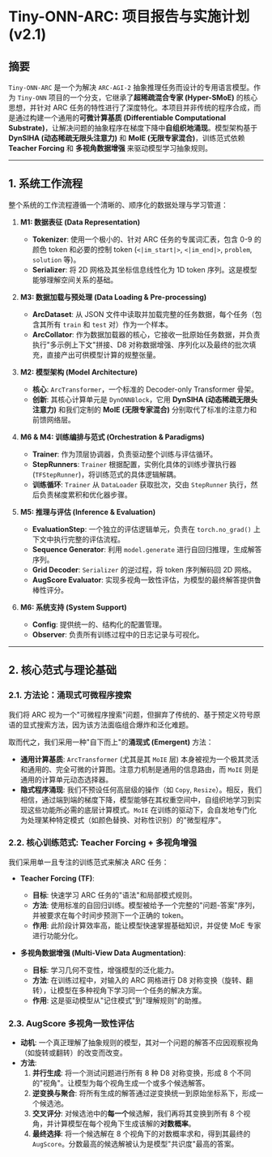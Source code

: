 # Tiny-ONN-ARC: 项目报告与实施计划 (v2.1)

## 摘要

`Tiny-ONN-ARC` 是一个为解决 `ARC-AGI-2` 抽象推理任务而设计的专用语言模型。作为 `Tiny-ONN` 项目的一个分支，它继承了**超稀疏混合专家 (Hyper-SMoE)** 的核心思想，并针对 ARC 任务的特性进行了深度特化。本项目并非传统的程序合成，而是通过构建一个通用的**可微计算基质 (Differentiable Computational Substrate)**，让解决问题的抽象程序在梯度下降中**自组织地涌现**。模型架构基于 **DynSIHA (动态稀疏无限头注意力)** 和 **MoIE (无限专家混合)**，训练范式依赖 **Teacher Forcing** 和 **多视角数据增强** 来驱动模型学习抽象规则。

---

## 1. 系统工作流程

整个系统的工作流程遵循一个清晰的、顺序化的数据处理与学习管道：

1. **M1: 数据表征 (Data Representation)**
    - **Tokenizer**: 使用一个极小的、针对 ARC 任务的专属词汇表，包含 0-9 的颜色 token 和必要的控制 token (`<|im_start|>`, `<|im_end|>`, `problem`, `solution` 等)。
    - **Serializer**: 将 2D 网格及其坐标信息线性化为 1D token 序列。这是模型能够理解空间关系的基础。

2. **M3: 数据加载与预处理 (Data Loading & Pre-processing)**
    - **ArcDataset**: 从 JSON 文件中读取并加载完整的任务数据，每个任务（包含其所有 `train` 和 `test` 对）作为一个样本。
    - **ArcCollator**: 作为数据加载器的核心，它接收一批原始任务数据，并负责执行"多示例上下文"拼接、D8 对称数据增强、序列化以及最终的批次填充，直接产出可供模型计算的规整张量。

3. **M2: 模型架构 (Model Architecture)**
    - **核心**: `ArcTransformer`，一个标准的 Decoder-only Transformer 骨架。
    - **创新**: 其核心计算单元是 `DynONNBlock`，它用 **DynSIHA (动态稀疏无限头注意力)** 和我们定制的 **MoIE (无限专家混合)** 分别取代了标准的注意力和前馈网络层。

4. **M6 & M4: 训练编排与范式 (Orchestration & Paradigms)**
    - **Trainer**: 作为顶层协调器，负责驱动整个训练与评估循环。
    - **StepRunners**: `Trainer` 根据配置，实例化具体的训练步骤执行器 (`TFStepRunner`)，将训练范式的具体逻辑解耦。
    - **训练循环**: `Trainer` 从 `DataLoader` 获取批次，交由 `StepRunner` 执行，然后负责梯度累积和优化器步骤。

5. **M5: 推理与评估 (Inference & Evaluation)**
    - **EvaluationStep**: 一个独立的评估逻辑单元，负责在 `torch.no_grad()` 上下文中执行完整的评估流程。
    - **Sequence Generator**: 利用 `model.generate` 进行自回归推理，生成解答序列。
    - **Grid Decoder**: `Serializer` 的逆过程，将 token 序列解码回 2D 网格。
    - **AugScore Evaluator**: 实现多视角一致性评估，为模型的最终解答提供鲁棒性评分。

6. **M6: 系统支持 (System Support)**
    - **Config**: 提供统一的、结构化的配置管理。
    - **Observer**: 负责所有训练过程中的日志记录与可视化。

---

## 2. 核心范式与理论基础

### 2.1. 方法论：涌现式可微程序搜索

我们将 ARC 视为一个"可微程序搜索"问题，但摒弃了传统的、基于预定义符号原语的显式搜索方法，因为该方法面临组合爆炸和泛化难题。

取而代之，我们采用一种"自下而上"的**涌现式 (Emergent)** 方法：

- **通用计算基质**: `ArcTransformer` (尤其是其 `MoIE` 层) 本身被视为一个极其灵活和通用的、完全可微的计算图。注意力机制是通用的信息路由，而 `MoIE` 则是通用的计算单元动态选择器。
- **隐式程序涌现**: 我们不预设任何高层级的操作（如 `Copy`, `Resize`）。相反，我们相信，通过端到端的梯度下降，模型能够在其权重空间中，自组织地学习到实现这些功能所必需的底层计算模式。`MoIE` 在训练的驱动下，会自发地专门化为处理某种特定模式（如颜色替换、对称性识别）的"微型程序"。

### 2.2. 核心训练范式: Teacher Forcing + 多视角增强

我们采用单一且专注的训练范式来解决 ARC 任务：

- **Teacher Forcing (TF)**:
  - **目标**: 快速学习 ARC 任务的"语法"和局部模式规则。
  - **方法**: 使用标准的自回归训练。模型被给予一个完整的"问题-答案"序列，并被要求在每个时间步预测下一个正确的 token。
  - **作用**: 此阶段计算效率高，能让模型快速掌握基础知识，并促使 MoE 专家进行功能分化。

- **多视角数据增强 (Multi-View Data Augmentation)**:
  - **目标**: 学习几何不变性，增强模型的泛化能力。
  - **方法**: 在训练过程中，对输入的 ARC 网格进行 D8 对称变换（旋转、翻转），让模型在多种视角下学习同一个任务的解决方案。
  - **作用**: 这是驱动模型从"记住模式"到"理解规则"的助推。

### 2.3. AugScore 多视角一致性评估

- **动机**: 一个真正理解了抽象规则的模型，其对一个问题的解答不应因观察视角（如旋转或翻转）的改变而改变。
- **方法**:
    1. **并行生成**: 将一个测试问题进行所有 8 种 D8 对称变换，形成 8 个不同的"视角"。让模型为每个视角生成一个或多个候选解答。
    2. **逆变换与聚合**: 将所有生成的解答通过逆变换统一到原始坐标系下，形成一个候选池。
    3. **交叉评分**: 对候选池中的**每一个**候选解，我们再将其变换到所有 8 个视角，并计算模型在每个视角下生成该解的**对数概率**。
    4. **最终选择**: 将一个候选解在 8 个视角下的对数概率求和，得到其最终的 `AugScore`。分数最高的候选解被认为是模型"共识度"最高的答案。
